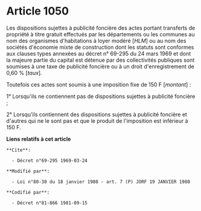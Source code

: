 # Article 1050

Les dispositions sujettes à publicité foncière des actes portant transferts de propriété à titre gratuit effectués par les
départements ou les communes au nom des organismes d'habitations à loyer modéré [*HLM*] ou au nom des sociétés d'économie
mixte de construction dont les statuts sont conformes aux clauses types annexées au décret n° 69-295 du 24 mars 1969 et dont
la majeure partie du capital est détenue par des collectivités publiques sont soumises à une taxe de publicité foncière ou à
un droit d'enregistrement de 0,60 % [*taux*].

Toutefois ces actes sont soumis à une imposition fixe de 150 F [*montant*] :

1° Lorsqu'ils ne contiennent pas de dispositions sujettes à publicité foncière ;

2° Lorsqu'ils contiennent des dispositions sujettes à publicité foncière et d'autres qui ne le sont pas et que le produit de
l'imposition est inférieur à 150 F.

**Liens relatifs à cet article**

	**Cite**:

	  - Décret n°69-295 1969-03-24

	**Modifié par**:

	  - Loi n°80-30 du 18 janvier 1980 - art. 7 (P) JORF 19 JANVIER 1980

	**Codifié par**:

	  - Décret n°81-866 1981-09-15
